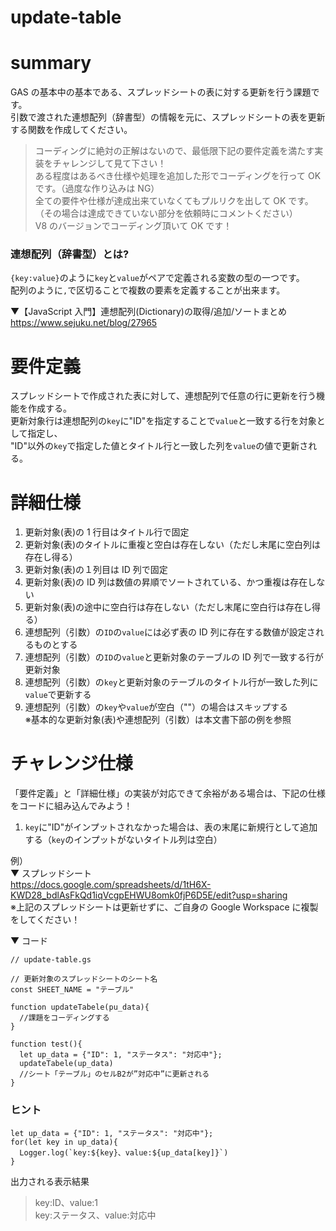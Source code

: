 # update-table

# summary

GAS の基本中の基本である、スプレッドシートの表に対する更新を行う課題です。  
引数で渡された連想配列（辞書型）の情報を元に、スプレッドシートの表を更新する関数を作成してください。  

> コーディングに絶対の正解はないので、最低限下記の要件定義を満たす実装をチャレンジして見て下さい！  
> ある程度はあるべき仕様や処理を追加した形でコーディングを行って OK です。（過度な作り込みは NG）  
> 全ての要件や仕様が達成出来ていなくてもプルリクを出して OK です。（その場合は達成できていない部分を依頼時にコメントください）  
> V8 のバージョンでコーディング頂いて OK です！  

### 連想配列（辞書型）とは?

`{key:value}`のように`key`と`value`がペアで定義される変数の型の一つです。  
配列のように`,`で区切ることで複数の要素を定義することが出来ます。  

▼【JavaScript 入門】連想配列(Dictionary)の取得/追加/ソートまとめ  
https://www.sejuku.net/blog/27965

# 要件定義

スプレッドシートで作成された表に対して、連想配列で任意の行に更新を行う機能を作成する。  
更新対象行は連想配列の`key`に"ID"を指定することで`value`と一致する行を対象として指定し、  
"ID"以外の`key`で指定した値とタイトル行と一致した列を`value`の値で更新される。  

# 詳細仕様

1. 更新対象(表)の 1 行目はタイトル行で固定
1. 更新対象(表)のタイトルに重複と空白は存在しない（ただし末尾に空白列は存在し得る）
1. 更新対象(表)の１列目は ID 列で固定
1. 更新対象(表)の ID 列は数値の昇順でソートされている、かつ重複は存在しない
1. 更新対象(表)の途中に空白行は存在しない（ただし末尾に空白行は存在し得る）
1. 連想配列（引数）の`ID`の`value`には必ず表の ID 列に存在する数値が設定されるものとする
1. 連想配列（引数）の`ID`の`value`と更新対象のテーブルの ID 列で一致する行が更新対象
1. 連想配列（引数）の`key`と更新対象のテーブルのタイトル行が一致した列に`value`で更新する
1. 連想配列（引数）の`key`や`value`が空白（""）の場合はスキップする  
   ※基本的な更新対象(表)や連想配列（引数）は本文書下部の例を参照

# チャレンジ仕様

「要件定義」と「詳細仕様」の実装が対応できて余裕がある場合は、下記の仕様をコードに組み込んでみよう！  

1. `key`に"ID"がインプットされなかった場合は、表の末尾に新規行として追加する（`key`のインプットがないタイトル列は空白）

例）  
▼ スプレッドシート  
https://docs.google.com/spreadsheets/d/1tH6X-KWD28_bdlAsFkQd1iqVcgpEHWU8omk0fjP6D5E/edit?usp=sharing  
※上記のスプレッドシートは更新せずに、ご自身の Google Workspace に複製をしてください！

▼ コード

```
// update-table.gs

// 更新対象のスプレッドシートのシート名
const SHEET_NAME = "テーブル"

function updateTabele(pu_data){
  //課題をコーディングする
}

function test(){
  let up_data = {"ID": 1, "ステータス": "対応中"};
  updateTabele(up_data)
  //シート「テーブル」のセルB2が”対応中”に更新される
}
```

### ヒント
```
let up_data = {"ID": 1, "ステータス": "対応中"};
for(let key in up_data){
  Logger.log(`key:${key}、value:${up_data[key]}`)
}
```
出力される表示結果
>key:ID、value:1  
>key:ステータス、value:対応中
